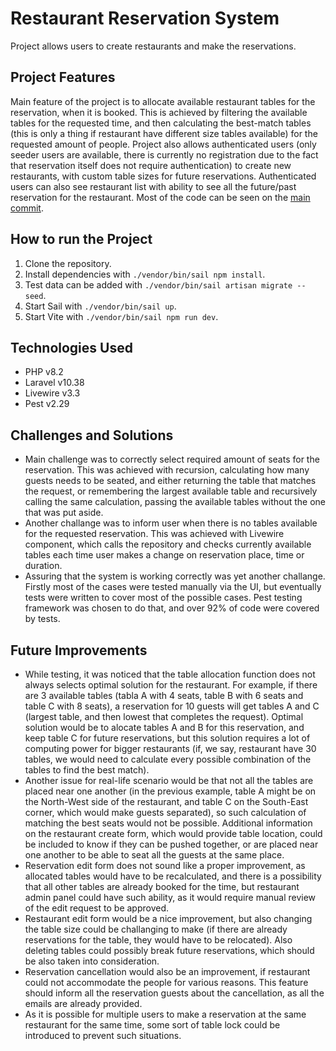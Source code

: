 # Restaurant Reservation System
Project allows users to create restaurants and make the reservations.

## Project Features
Main feature of the project is to allocate available restaurant tables for the reservation, when it is booked. This is achieved by filtering the available tables for the requested time, and then calculating the best-match tables (this is only a thing if restaurant have different size tables available) for the requested amount of people. 
Project also allows authenticated users (only seeder users are available, there is currently no registration due to the fact that reservation itself does not require authentication) to create new restaurants, with custom table sizes for future reservations. Authenticated users can also see restaurant list with ability to see all the future/past reservation for the restaurant.
Most of the code can be seen on the [main commit](https://github.com/Dejwas/Restaurant-reservation/commit/efb19a5bd96be5c982d56563bafffd85aa21ea61).

## How to run the Project
1. Clone the repository.
2. Install dependencies with `./vendor/bin/sail npm install`.
3. Test data can be added with `./vendor/bin/sail artisan migrate --seed`.
4. Start Sail with `./vendor/bin/sail up`.
5. Start Vite with `./vendor/bin/sail npm run dev`.
 
## Technologies Used
- PHP v8.2
- Laravel v10.38
- Livewire v3.3
- Pest v2.29

## Challenges and Solutions
- Main challenge was to correctly select required amount of seats for the reservation. This was achieved with recursion, calculating how many guests needs to be seated, and either returning the table that matches the request, or remembering the largest available table and recursively calling the same calculation, passing the available tables without the one that was put aside. 
- Another challange was to inform user when there is no tables available for the requested reservation. This was achieved with Livewire component, which calls the repository and checks currently available tables each time user makes a change on reservation place, time or duration. 
- Assuring that the system is working correctly was yet another challange. Firstly most of the cases were tested manually via the UI, but eventually tests were written to cover most of the possible cases. Pest testing framework was chosen to do that, and over 92% of code were covered by tests.
  
## Future Improvements
- While testing, it was noticed that the table allocation function does not always selects optimal solution for the restaurant. For example, if there are 3 available tables (tabla A with 4 seats, table B with 6 seats and table C with 8 seats), a reservation for 10 guests will get tables A and C (largest table, and then lowest that completes the request). Optimal solution would be to alocate tables A and B for this reservation, and keep table C for future reservations, but this solution requires a lot of computing power for bigger restaurants (if, we say, restaurant have 30 tables, we would need to calculate every possible combination of the tables to find the best match). 
- Another issue for real-life scenario would be that not all the tables are placed near one another (in the previous example, table A might be on the North-West side of the restaurant, and table C on the South-East corner, which would make guests separated), so such calculation of matching the best seats would not be possible. Additional information on the restaurant create form, which would provide table location, could be included to know if they can be pushed together, or are placed near one another to be able to seat all the guests at the same place.
- Reservation edit form does not sound like a proper improvement, as allocated tables would have to be recalculated, and there is a possibility that all other tables are already booked for the time, but restaurant admin panel could have such ability, as it would require manual review of the edit request to be approved.
- Restaurant edit form would be a nice improvement, but also changing the table size could be challanging to make (if there are already reservations for the table, they would have to be relocated). Also deleting tables could possibly break future reservations, which should be also taken into consideration.
- Reservation cancellation would also be an improvement, if restaurant could not accommodate the people for various reasons. This feature should inform all the reservation guests about the cancellation, as all the emails are already provided.
- As it is possible for multiple users to make a reservation at the same restaurant for the same time, some sort of table lock could be introduced to prevent such situations.
